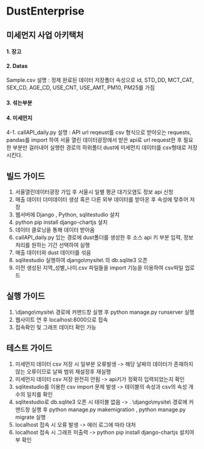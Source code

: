 # DustEnterprise

## 미세먼지 사업 아키택처

#### 1.	장고

#### 2.	Datas
Sample.csv
설명 : 정제 완료된 데이터 저장폴더
속성으로 id, STD_DD, MCT_CAT, SEX_CD, AGE_CD, USE_CNT, USE_AMT, PM10, PM25를 가짐

#### 3.	섞는부분 

#### 4.	미세먼지
4-1. callAPI_daily.py
설명 : API url reqeust를 csv 형식으로 받아오는 requests, pandas를 import 하여 서울 열린 데이터광장에서 받은 api로 url request한 후 필요한 부분만 걸러내어 실행한 경로의 하위폴더 dust에 미세먼지 데이터를 csv형태로 저장시킨다.


## **빌드 가이드**
1. 서울열린데이터광장 가입 후 서울시 일별 평균 대기오염도 정보 api 신청
2. 매출 데이터 더미데이터 생성 혹은 다른 외부 데이터를 받아온 후 속성에 맞추어 저장
3. 웹서버에 Django , Python, sqlitestudio 설치
4. python pip install django-chartjs 설치
5. 데이터 클로닝을 통해 데이터 받아옴
6. callAPI_daily.py 있는 경로에 dust폴더를 생성한 후 소스 api 키 부분 입력, 정보 처리를 원하는 기간 선택하여 실행 
7. 매출 데이터와 dust 데이터를 섞음
8. sqlitestudio 실행하여 django\mysite\ 의 db.sqlite3 오픈
9. 이전 생성된 지역_성별_나이.csv 파일들을 import 기능을 이용하여 csv파일 업로드

## **실행 가이드**
1. \django\mysite\ 경로에 커맨드창 실행 후 python manage.py runserver 실행
2. 웹사이트 연 후 localhost:8000으로 접속
3. 접속확인 및 그래프 데이터 확인 가능

## **테스트 가이드**
1. 미세먼지 데이터 csv 저장 시 일부분 오류발생 -> 해당 날짜의 데이터가 존재하지 않는 오류이므로 날짜 범위 재설정후 재실행
2. 미세먼지 데이터 csv 저장 완전히 안됨 -> api키가 정확히 입력되었는지 확인
3. sqlitestudio를 이용한 csv import 문제 발생 -> 테이블의 속성과 csv의 속성 개수의 일치를 확인
4. sqlitestudio로 db.sqlite3 오픈 시 테이블 없음 -> . \django\mysite\ 경로에 커맨드창 실행 후 python manage.py makemigration , python manage.py migrate 실행
5. localhost 접속 시 오류 발생 -> 에러 로그에 따라 대처
6. localhost 접속 시 그래프 미출력 -> python pip install django-chartjs 설치여부 확인

